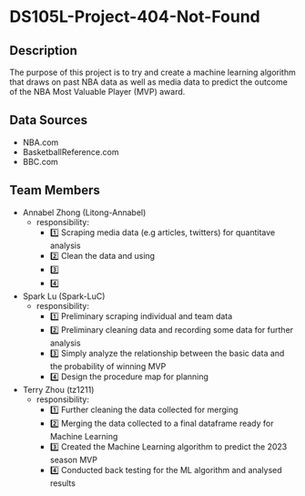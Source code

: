 # DS105L-Project-404-Not-Found
## Description 
The purpose of this project is to try and create a machine learning algorithm that draws on past NBA data as well as media data to predict the outcome of the NBA Most Valuable Player (MVP) award. 
## Data Sources 
- NBA.com 
- BasketballReference.com 
- BBC.com 
## Team Members 
- Annabel Zhong (Litong-Annabel) 
  - responsibility:
    - 1️⃣ Scraping media data (e.g articles, twitters) for quantitave analysis
    - 2️⃣ Clean the data and using 
    - 3️⃣ 
    - 4️⃣ 
- Spark Lu (Spark-LuC) 
  - responsibility:
    - 1️⃣ Preliminary scraping individual and team data
    - 2️⃣ Preliminary cleaning data and recording some data for further analysis
    - 3️⃣ Simply analyze the relationship between the basic data and the probability of winning MVP
    - 4️⃣ Design the procedure map for planning
- Terry Zhou (tz1211)
  - responsibility:
    - 1️⃣ Further cleaning the data collected for merging 
    - 2️⃣ Merging the data collected to a final dataframe ready for Machine Learning 
    - 3️⃣ Created the Machine Learning algorithm to predict the 2023 season MVP 
    - 4️⃣ Conducted back testing for the ML algorithm and analysed results
